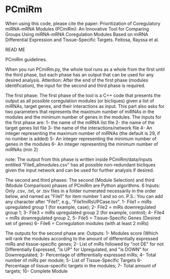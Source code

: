 # PCmiRm
When using this code, please cite the paper: Prioritization of Coregulatory miRNA-mRNA Modules (PCmiRm): An Innovative Tool for Comparing Groups Using miRNA-mRNA Coregulation Modules Based on miRNA Differential Expression and Tissue-Specific Targets.  Feitosa, Rayssa et al.


READ ME

PCmiRm guidelines.

When you run PCmiRm.py, the whole tool runs as a whole from the first until the third phase, but each phase has an output that can be used for any desired analysis.
Attention: After the end of the first phase (modules identification), the input for the second and third phase is required.

The first phase:
The first phase of the tool is a C++ code that presents the output as all possible coregulation modules (or bicliques) given a list of miRNAs, target genes, and their interactions as input. This part also asks for two parameters that represents the maximum number of miRNAs in the modules and the minimum number of genes in the modules.
The inputs for the first phase are: 1- the name of the miRNA list file
			       2- the name of the target genes list file
			       3- the name of the interactions/network file
			       4- An integer representing the maximum number of miRNAs (the default is 29, if no number is added)
			       5- An integer representing the minimum number of genes in the modules
	  		       6- An integer representing the minimum number of miRNAs (min 2)

note: The output from this phase is written inside PCmiRm/data/inputs entitled "File6_allmodules.csv" has all possible non-redundant bicliques given the input network and can be used for further analysis if desired.

The second and third phases:
The second (Module Selection) and third (Module Comparison) phases of PCmiRm are Python algorithms.
6 Inputs: Only .csv, .txt, or .tsv files in a folder numerated necessarily in the order below, and named as "File1" for item number 1 and so on. P.S.: You can add any character after "File1", e.g., "File1miRsUPCase.tsv".
        1- File1 = miRs upregulated group 1 (for example, case);
        2- File2 = miRs downregulated group 1;
        3- File3 = miRs upregulated group 2 (for example, control);
        4- File4 = miRs downregulated group 2,
        5- File5 = Tissue-Specific Genes (Desired set of genes)
        6- File6 = Corregulation modules (with at least 2 miRs)

The outputs for the second phase are:
Outputs: 1- Modules score (Which will rank the modules according to the amount of differentially expressed miRs and tissue-specific genes;
         2- List of miRs followed by "not DE" for not Differentially Expressed, "is UP" for Upregulated, and "is DOWN" for Downregulated;
         3- Percentage of differentially expressed miRs; 
         4- Total number of miRs per module;
         5- List of Tissue-Specific Targets
         6- Percentage of tissue-specific targets in the modules;
         7- Total amount of targets;
         10- Complete Module


